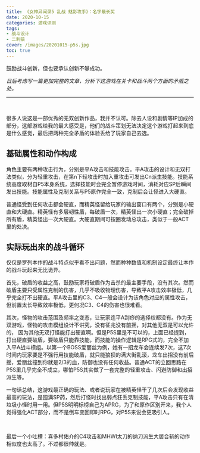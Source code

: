 ```yaml
---
title: 《女神异闻录5 乱战 魅影攻手》：名字最长奖
date: 2020-10-15
categories: 游戏评测
tags: 
- 战斗设计
- 二刺猿
cover: /images/20201015-p5s.jpg
toc: true
---
```


鼓励战斗创新，但也要承认创新不够成功。

<!--more-->

*日后考虑写一篇更加完整的文章，分析下这游戏在关卡和战斗两个方面的矛盾之处。*

---

</br>

很多人说这是一部优秀的无双创新作品，我并不认可。除去人设和剧情等IP加成的部分，这部游戏给我的最大感受是，他们的战斗策划无法决定这个游戏打起来到底是什么感觉，最后把两种完全矛盾的体验丢给了玩家自己去选。

## **基础属性和动作构成**

角色主要有两种攻击行为，分别是平A攻击和技能攻击。平A攻击的设计和无双打法类似，分为轻重攻击，在第n下轻攻击时加入重攻击可发出Cn派生技能。技能系统高度取材自P5本身系统，选择技能时会完全暂停游戏时间，消耗对应SP后瞬间发出技能。技能属性及克制关系与P5原作完全一致，克制后会让怪进入大硬直。

普通怪受到任何攻击都会硬直，而精英怪留给玩家的输出窗口有两个，分别是小硬直和大硬直。精英怪有多层韧性盾，每破盾一次，精英怪出一次小硬直；完全破掉所有盾，精英怪出一次大硬直。大硬直期间可按圈发动总攻击，类似于一般ACT里的处决。

## **实际玩出来的战斗循环**

仅仅是罗列本作的战斗特点似乎看不出问题，然而种种数值和机制设定最终让本作的战斗玩起来无比诡异。

首先，破盾的收益之高，鼓励玩家将破盾作为击杀的最主要手段，没有其次。然而破盾主要只受属性克制的伤害，几乎不吸收物理伤害，导致平A攻击效率极低，几乎完全打不出硬直。平A攻击里的C3、C4一般会设计为该角色对应的属性攻击，但前置太长导致效率极低，更何况C3、C4的伤害也很难看。

其次，怪物的攻击范围及频率之变态，让玩家连平A刮痧的选择权都没有。作为无双游戏，怪物的攻击模组设计不讲究，没有征兆没有前摇，对其他无双是可以允许的， 因为其他无双打怪能打出硬直啊。但是P5S里是不可以的，上面已经提到，打出硬直要破盾，要破盾只能靠技能，而技能的操作逻辑是RPG式的，完全不加入平A战斗模组。以第一个BOSS爱丽丝为例，她有一招龙车会连续发7次，这7次时间内玩家要是不强行用技能破盾，就只能狼狈的满大街乱滚，龙车出招没有前后摇，爱丽丝撞到你就是2/3的血，防御也没有任何收益。普通ACT的立回思路在P5S里几乎完全不成立，哪怕P5S其实做了一套完整的轻重攻击、闪避防御和出招派生等。

一句话总结，这游戏最正确的玩法、或者说玩家在被精英怪干了几次后会发现收益最高的玩法，是囤满SP药，然后打怪时找出弱点狂丢克制技能，平A攻击只有在清垃圾小怪时用一用。但P5S明明标榜自己为APRG，为了和原作区别开来，我个人觉得强化ACT部分，而不是倒车变回即时RPG，对P5S来说会更吸引人。

 </br>

最后一个小吐槽：喜多村佑介的C4攻击和MHWI太刀的纳刀派生大居合斩的动作相似度也太高了。不过都很帅就是。

</br>
